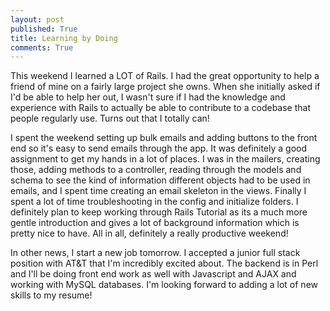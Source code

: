 ```yaml
---
layout: post
published: True
title: Learning by Doing
comments: True
---
```

This weekend I learned a LOT of Rails. I had the great opportunity to help a friend of mine on a fairly large project she owns. When she initially asked if I'd be able to help her out, I wasn't sure if I had the knowledge and experience with Rails to actually be able to contribute to a codebase that people regularly use. Turns out that I totally can!

I spent the weekend setting up bulk emails and adding buttons to the front end so it's easy to send emails through the app. It was definitely a good assignment to get my hands in a lot of places. I was in the mailers, creating those, adding methods to a controller, reading through the models and schema to see the kind of information different objects had to be used in emails, and I spent time creating an email skeleton in the views. Finally I spent a lot of time troubleshooting in the config and initialize folders. I definitely plan to keep working through Rails Tutorial as its a much more gentle introduction and gives a lot of background information which is pretty nice to have. All in all, definitely a really productive weekend!

In other news, I start a new job tomorrow. I accepted a junior full stack position with AT&T that I'm incredibly excited about. The backend is in Perl and I'll be doing front end work as well with Javascript and AJAX and working with MySQL databases. I'm looking forward to adding a lot of new skills to my resume!
